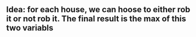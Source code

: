 ## Idea: for each house, we can hoose to either rob it or not rob it. The final result is the max of this two variabls